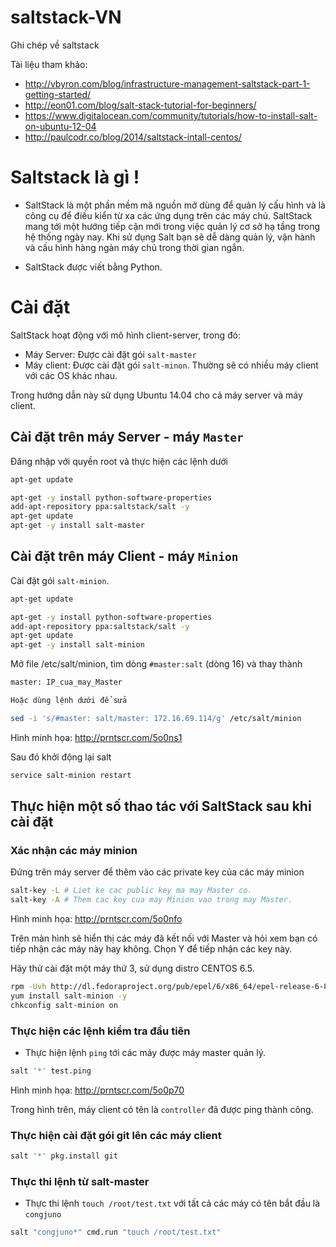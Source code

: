 saltstack-VN
============

Ghi chép về saltstack

Tài liệu tham khảo:

* http://vbyron.com/blog/infrastructure-management-saltstack-part-1-getting-started/
* http://eon01.com/blog/salt-stack-tutorial-for-beginners/
* https://www.digitalocean.com/community/tutorials/how-to-install-salt-on-ubuntu-12-04
* http://paulcodr.co/blog/2014/saltstack-intall-centos/


# Saltstack là gì !

- SaltStack là một phần mềm mã nguồn mở dùng để quản lý cấu hình và là công cụ để điều kiển từ xa các ứng dụng trên các máy chủ. SaltStack mang tới một hướng tiếp cận mới trong việc quản lý cơ sở hạ tầng trong hệ thống ngày nay. Khi sử dụng Salt bạn sẽ dễ dàng quản lý, vận hành và cấu hình hàng ngàn máy chủ trong thời gian ngắn. 

- SaltStack được viết bằng Python.


# Cài đặt 

SaltStack hoạt động với mô hình client-server, trong đó:
* Máy Server: Được cài đặt gói `salt-master`
* Máy client: Được cài đặt gói `salt-minon`. Thường sẽ có nhiều máy client với các OS khác nhau.

Trong hướng dẫn này sử dụng Ubuntu 14.04 cho cả máy server và máy client.

## Cài đặt trên máy Server - máy `Master`

Đăng nhập với quyền root và thực hiện các lệnh dưới

```sh
apt-get update

apt-get -y install python-software-properties
add-apt-repository ppa:saltstack/salt -y
apt-get update
apt-get -y install salt-master
```

## Cài đặt trên máy Client - máy `Minion`

Cài đặt gói `salt-minion`. 
```sh
apt-get update

apt-get -y install python-software-properties
add-apt-repository ppa:saltstack/salt -y
apt-get update
apt-get -y install salt-minion
```

Mở file /etc/salt/minion, tìm dòng `#master:salt` (dòng 16) và thay thành 

```sh
master: IP_cua_may_Master

Hoặc dùng lệnh dưới để sửa

sed -i 's/#master: salt/master: 172.16.69.114/g' /etc/salt/minion
```

Hình minh họa: http://prntscr.com/5o0ns1

Sau đó khởi động lại salt
```sh
service salt-minion restart
```

## Thực hiện một số thao tác với SaltStack sau khi cài đặt
### Xác nhận các máy minion 
Đứng trên máy server để thêm vào các private key của các máy minion

```sh
salt-key -L # Liet ke cac public key ma may Master co.
salt-key -A # Them cac key cua may Minion vao trong may Master.
```
Hình minh họa: http://prntscr.com/5o0nfo

Trên màn hình sẽ hiển thị các máy đã kết nối với Master và hỏi xem bạn có tiếp nhận các máy này hay không. Chọn Y để tiếp nhận các key này.

Hãy thử cài đặt một máy thứ 3, sử dụng distro CENTOS 6.5.
```sh
rpm -Uvh http://dl.fedoraproject.org/pub/epel/6/x86_64/epel-release-6-8.noarch.rpm
yum install salt-minion -y
chkconfig salt-minion on
```
### Thực hiện các lệnh kiểm tra đầu tiên

- Thực hiện lệnh `ping` tới các máy được máy master quản lý.

```sh
salt '*' test.ping
```

Hình minh họa: http://prntscr.com/5o0p70

Trong hình trên, máy client có tên là `controller` đã được ping thành công.

### Thực hiện cài đặt gói git lên các máy client
```sh
salt '*' pkg.install git
```

### Thực thi lệnh từ salt-master
- Thực thi lệnh `touch /root/test.txt` với tất cả các máy có tên bắt đầu là `congjuno`
```sh
salt "congjuno*" cmd.run "touch /root/test.txt"
```


